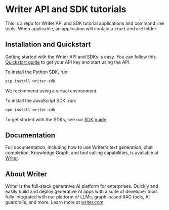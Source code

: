 # Writer API and SDK tutorials
This is a repo for Writer API and SDK tutorial applications and command line tools. When applicable, an application will contain a `start` and `end` folder.

## Installation and Quickstart

Getting started with the Writer API and SDKs is easy. You can follow this [Quickstart guide](https://dev.writer.com/api-guides/quickstart?utm_source=github&utm_medium=readme&utm_campaign=api) to get your API key and start using the API.

To install the Python SDK, run:

```sh
pip install writer-sdk
```

We recommend using a virtual environment.

To install the JavaScript SDK, run:

```sh
npm install writer-sdk
```

To get started with the SDKs, see our [SDK guide](https://dev.writer.com/api-guides/sdks?utm_source=github&utm_medium=readme&utm_campaign=api).

## Documentation

Full documentation, including how to use Writer's text generation, chat completion, Knowledge Graph, and tool calling capabilities, is available at [Writer](https://dev.writer.com/api?utm_source=github&utm_medium=readme&utm_campaign=api).

## About Writer

Writer is the full-stack generative AI platform for enterprises. Quickly and easily build and deploy generative AI apps with a suite of developer tools fully integrated with our platform of LLMs, graph-based RAG tools, AI guardrails, and more. Learn more at [writer.com](https://www.writer.com?utm_source=github&utm_medium=readme&utm_campaign=api).
